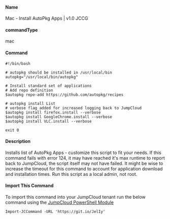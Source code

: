 #### Name

Mac - Install AutoPkg Apps | v1.0 JCCG

#### commandType

mac

#### Command

```
#!/bin/bash

# autopkg should be installed in /usr/local/bin
autopkg="/usr/local/bin/autopkg"

# Install standard set of applications
# Add repo definition
$autopkg repo-add https://github.com/autopkg/recipes

# autopkg install List
# verbose flag added for increased logging back to JumpCloud
$autopkg install firefox.install --verbose
$autopkg install GoogleChrome.install --verbose
$autopkg install VLC.install --verbose

exit 0
```

#### Description

Installs list of AutoPkg Apps - customize this script to fit your needs. If this command fails with error 124, it may have reached it's max runtime to report back to JumpCloud, the script itself may not have failed. It might be wise to increase the timeout for this command to account for application download and installation times. Run this script as a local admin, not root.

#### Import This Command

To import this command into your JumpCloud tenant run the below command using the [JumpCloud PowerShell Module](https://github.com/TheJumpCloud/support/wiki/Installing-the-JumpCloud-PowerShell-Module)

```
Import-JCCommand -URL 'https://git.io/JelIy'
```
